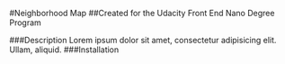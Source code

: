 #Neighborhood Map
##Created for the Udacity Front End Nano Degree Program

###Description
Lorem ipsum dolor sit amet, consectetur adipisicing elit. Ullam, aliquid.
###Installation

